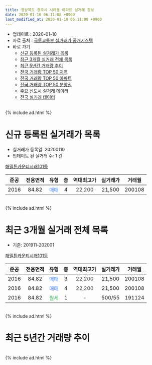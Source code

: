 ```yaml
---
title: 경상북도 경주시 시래동 아파트 실거래 정보
date: 2020-01-10 06:11:08 +0900
last_modified_at: 2020-01-10 06:11:08 +0900
---
```


* 업데이트 : 2020-01-10
* 자료 출처 : [국토교통부 실거래가 공개시스템](http://rt.molit.go.kr)
* 바로 가기
    * [신규 등록된 실거래가 목록](#신규-등록된-실거래가-목록)
    * [최근 3개월 실거래 전체 목록](#최근-3개월-실거래-전체-목록)
    * [최근 5년간 거래량 추이](#최근-5년간-거래량-추이)
    * [전국 거래량 TOP 50 지역](https://inasie.github.io/apt-trade-info/최근-3개월-전국에서-가장-거래가-많이-발생한-지역)
    * [전국 거래량 TOP 50 아파트](https://inasie.github.io/apt-trade-info/최근-3개월-전국에서-가장-거래가-많이-발생한-아파트)
    * [전국 거래량 TOP 50 분양권](https://inasie.github.io/apt-trade-info/최근-3개월-전국에서-가장-거래가-많이-발생한-분양권)
    * [주요 신도시 실거래 데이터](https://inasie.github.io/apt-trade-info/주요-신도시)
    * [전국 실거래 데이터](https://inasie.github.io/apt-trade-info/전국)
<br>
{% include ad.html %}
<br>

# 신규 등록된 실거래가 목록
* 실거래가 등록일: 20200110
* 업데이트 된 실거래 수: 1 건


[해밀튼카운티시래101동](https://search.naver.com/search.naver?query=%EA%B2%BD%EC%83%81%EB%B6%81%EB%8F%84+%EA%B2%BD%EC%A3%BC%EC%8B%9C+%EC%8B%9C%EB%9E%98%EB%8F%99+%ED%95%B4%EB%B0%80%ED%8A%BC%EC%B9%B4%EC%9A%B4%ED%8B%B0%EC%8B%9C%EB%9E%98101%EB%8F%99)

|준공|전용면적|유형|층|역대최고가|실거래가|거래월|
|:---:|:---:|:---:|:---:|:---:|:---:|:---:|
|2016|84.82|<span style="color:#4285f3">매매</span>|4|<span style="color:#444444">22,200</span>|21,500|200108|


<br>
{% include ad.html %}
<br>

# 최근 3개월 실거래 전체 목록
* 기준: 201911-202001


[해밀튼카운티시래101동](https://search.naver.com/search.naver?query=%EA%B2%BD%EC%83%81%EB%B6%81%EB%8F%84+%EA%B2%BD%EC%A3%BC%EC%8B%9C+%EC%8B%9C%EB%9E%98%EB%8F%99+%ED%95%B4%EB%B0%80%ED%8A%BC%EC%B9%B4%EC%9A%B4%ED%8B%B0%EC%8B%9C%EB%9E%98101%EB%8F%99)

|준공|전용면적|유형|층|역대최고가|실거래가|거래월|
|:---:|:---:|:---:|:---:|:---:|:---:|:---:|
|2016|84.82|<span style="color:#4285f3">매매</span>|3|<span style="color:#444444">22,200</span>|21,500|200108|
|2016|84.82|<span style="color:#4285f3">매매</span>|4|<span style="color:#444444">22,200</span>|21,500|200108|
|2016|84.82|<span style="color:#34a853">월세</span>|1|<span style="color:#444444">-</span>|500/55|191124|


<br>
{% include ad.html %}
<br>

# 최근 5년간 거래량 추이


<div style="width:100%;">
    <canvas id="deal_progress" height="200"></canvas>
</div>

<script>
new Chart(document.getElementById("deal_progress"), {
    type: 'line',
    data: {
        labels: ['201501','201502','201503','201504','201505','201506','201507','201508','201509','201510','201511','201512','201601','201602','201603','201604','201605','201606','201607','201608','201609','201610','201611','201612','201701','201702','201703','201704','201705','201706','201707','201708','201709','201710','201711','201712','201801','201802','201803','201804','201805','201806','201807','201808','201809','201810','201811','201812','201901','201902','201903','201904','201905','201906','201907','201908','201909','201910','201911','201912','202001'],
        datasets: [{
            label: '매매',
            pointRadius: 1,
            data: [12, 28, 9, 1, 1, 8, 3, 1, 0, 1, 0, 0, 0, 1, 2, 0, 3, 6, 4, 2, 5, 4, 0, 2, 2, 0, 1, 6, 1, 1, 3, 0, 2, 1, 4, 1, 0, 0, 1, 2, 3, 0, 5, 5, 0, 1, 0, 1, 3, 1, 0, 0, 1, 0, 0, 3, 0, 2, 0, 0, 2],
            borderColor: "rgba(255, 201, 14, 1)",
            backgroundColor: "rgba(255, 201, 14, 0.5)",
            fill: false,
            lineTension: 0
        },{
            label: '전월세',
            pointRadius: 1,
            data: [0, 0, 0, 2, 0, 0, 2, 0, 0, 0, 1, 1, 0, 0, 0, 0, 0, 0, 1, 0, 0, 0, 0, 1, 0, 2, 1, 0, 0, 1, 1, 0, 0, 2, 0, 1, 1, 0, 1, 1, 2, 1, 0, 1, 0, 0, 0, 0, 1, 1, 1, 0, 0, 0, 1, 0, 0, 1, 1, 0, 0],
            borderColor: "rgba(0, 141, 185, 1)",
            backgroundColor: "rgba(0, 141, 185, 0.5)",
            fill: false,
            lineTension: 0
        }
        ]
    },
    options: {
        responsive: true,
        title: {
            display: false
        },
        tooltips: {
            mode: 'index',
            intersect: false
        },
        hover: {
            mode: 'nearest',
            intersect: true
        },
        scales: {
            xAxes: [{
                display: true,
                scaleLabel: {
                    display: true,
                    labelString: '년/월'
                }
            }],
            yAxes: [{
                display: true,
                ticks: {
                    suggestedMin: 0,
                },
                scaleLabel: {
                    display: true,
                    labelString: '실거래 수'
                }
            }]
        }
    }
});

</script>


<br>
{% include ad.html %}
<br>

